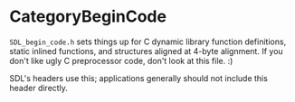 
# CategoryBeginCode

`SDL_begin_code.h` sets things up for C dynamic library function
definitions, static inlined functions, and structures aligned at 4-byte
alignment. If you don't like ugly C preprocessor code, don't look at this
file. :)

SDL's headers use this; applications generally should not include this
header directly.
